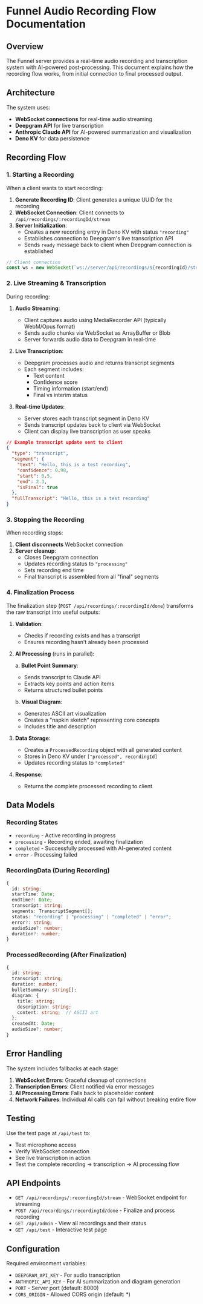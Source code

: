 # Funnel Audio Recording Flow Documentation

## Overview

The Funnel server provides a real-time audio recording and transcription system
with AI-powered post-processing. This document explains how the recording flow
works, from initial connection to final processed output.

## Architecture

The system uses:

- **WebSocket connections** for real-time audio streaming
- **Deepgram API** for live transcription
- **Anthropic Claude API** for AI-powered summarization and visualization
- **Deno KV** for data persistence

## Recording Flow

### 1. Starting a Recording

When a client wants to start recording:

1. **Generate Recording ID**: Client generates a unique UUID for the recording
2. **WebSocket Connection**: Client connects to
   `/api/recordings/:recordingId/stream`
3. **Server Initialization**:
   - Creates a new recording entry in Deno KV with status `"recording"`
   - Establishes connection to Deepgram's live transcription API
   - Sends `ready` message back to client when Deepgram connection is
     established

```javascript
// Client connection
const ws = new WebSocket(`ws://server/api/recordings/${recordingId}/stream`);
```

### 2. Live Streaming & Transcription

During recording:

1. **Audio Streaming**:
   - Client captures audio using MediaRecorder API (typically WebM/Opus format)
   - Sends audio chunks via WebSocket as ArrayBuffer or Blob
   - Server forwards audio data to Deepgram in real-time

2. **Live Transcription**:
   - Deepgram processes audio and returns transcript segments
   - Each segment includes:
     - Text content
     - Confidence score
     - Timing information (start/end)
     - Final vs interim status

3. **Real-time Updates**:
   - Server stores each transcript segment in Deno KV
   - Sends transcript updates back to client via WebSocket
   - Client can display live transcription as user speaks

```json
// Example transcript update sent to client
{
  "type": "transcript",
  "segment": {
    "text": "Hello, this is a test recording",
    "confidence": 0.98,
    "start": 0.5,
    "end": 2.3,
    "isFinal": true
  },
  "fullTranscript": "Hello, this is a test recording"
}
```

### 3. Stopping the Recording

When recording stops:

1. **Client disconnects** WebSocket connection
2. **Server cleanup**:
   - Closes Deepgram connection
   - Updates recording status to `"processing"`
   - Sets recording end time
   - Final transcript is assembled from all "final" segments

### 4. Finalization Process

The finalization step (`POST /api/recordings/:recordingId/done`) transforms the
raw transcript into useful outputs:

1. **Validation**:
   - Checks if recording exists and has a transcript
   - Ensures recording hasn't already been processed

2. **AI Processing** (runs in parallel):

   a. **Bullet Point Summary**:
   - Sends transcript to Claude API
   - Extracts key points and action items
   - Returns structured bullet points

   b. **Visual Diagram**:
   - Generates ASCII art visualization
   - Creates a "napkin sketch" representing core concepts
   - Includes title and description

3. **Data Storage**:
   - Creates a `ProcessedRecording` object with all generated content
   - Stores in Deno KV under `["processed", recordingId]`
   - Updates recording status to `"completed"`

4. **Response**:
   - Returns the complete processed recording to client

## Data Models

### Recording States

- `recording` - Active recording in progress
- `processing` - Recording ended, awaiting finalization
- `completed` - Successfully processed with AI-generated content
- `error` - Processing failed

### RecordingData (During Recording)

```typescript
{
  id: string;
  startTime: Date;
  endTime?: Date;
  transcript: string;
  segments: TranscriptSegment[];
  status: "recording" | "processing" | "completed" | "error";
  error?: string;
  audioSize?: number;
  duration?: number;
}
```

### ProcessedRecording (After Finalization)

```typescript
{
  id: string;
  transcript: string;
  duration: number;
  bulletSummary: string[];
  diagram: {
    title: string;
    description: string;
    content: string;  // ASCII art
  };
  createdAt: Date;
  audioSize?: number;
}
```

## Error Handling

The system includes fallbacks at each stage:

1. **WebSocket Errors**: Graceful cleanup of connections
2. **Transcription Errors**: Client notified via error messages
3. **AI Processing Errors**: Falls back to placeholder content
4. **Network Failures**: Individual AI calls can fail without breaking entire
   flow

## Testing

Use the test page at `/api/test` to:

- Test microphone access
- Verify WebSocket connection
- See live transcription in action
- Test the complete recording → transcription → AI processing flow

## API Endpoints

- `GET /api/recordings/:recordingId/stream` - WebSocket endpoint for streaming
- `POST /api/recordings/:recordingId/done` - Finalize and process recording
- `GET /api/admin` - View all recordings and their status
- `GET /api/test` - Interactive test page

## Configuration

Required environment variables:

- `DEEPGRAM_API_KEY` - For audio transcription
- `ANTHROPIC_API_KEY` - For AI summarization and diagram generation
- `PORT` - Server port (default: 8000)
- `CORS_ORIGIN` - Allowed CORS origin (default: *)
